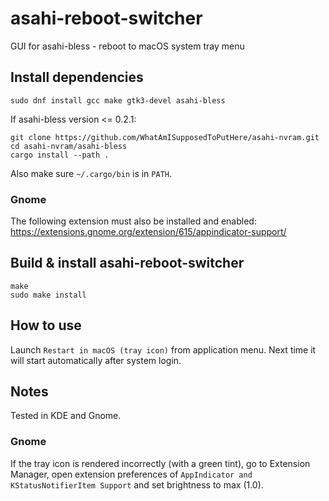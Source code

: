 # asahi-reboot-switcher
GUI for asahi-bless - reboot to macOS system tray menu

## Install dependencies

```
sudo dnf install gcc make gtk3-devel asahi-bless
```

If asahi-bless version <= 0.2.1:
```
git clone https://github.com/WhatAmISupposedToPutHere/asahi-nvram.git
cd asahi-nvram/asahi-bless
cargo install --path .
```

Also make sure `~/.cargo/bin` is in `PATH`.

### Gnome

The following extension must also be installed and enabled:
https://extensions.gnome.org/extension/615/appindicator-support/

## Build & install asahi-reboot-switcher
```
make
sudo make install
```

## How to use

Launch `Restart in macOS (tray icon)` from application menu. Next time it will start automatically after system login.

## Notes

Tested in KDE and Gnome.

### Gnome

If the tray icon is rendered incorrectly (with a green tint), go to Extension Manager, open extension preferences of `AppIndicator and KStatusNotifierItem Support` and set brightness to max (1.0).
